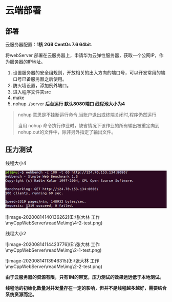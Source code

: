 # 云端部署

## 部署

云服务器配置：**1核 2GB  CentOs 7.6 64bit**.

将webServer 部署在云服务器上，申请华为云弹性服务器，获取一个公网IP，作为服务器的IP地址。

1. 设置服务器的安全组规则，开放相关的出入方向的端口号，可以开发常用的端口号已备服务器之后使用。
2. 防火墙设置，添加例外端口。
3. 进入程序文件夹src
4. make
5. nohup  ./server      **后台运行  默认8080端口 线程池大小为4**

> nohup 意思是不挂断运行命令,当账户退出或终端关闭时,程序仍然运行
>
> 当用 nohup 命令执行作业时，缺省情况下该作业的所有输出被重定向到nohup.out的文件中，除非另外指定了输出文件。

## 压力测试

线程大小4

![image-20200814112143972](./img/4-1-test.png)

![image-20200814140136262](E:\张大林 工作\myCppWebServer\readMe\img\4-2-test.png)

线程大小2

![image-20200814114423776](E:\张大林 工作\myCppWebServer\readMe\img\2-1-test.png)

![image-20200814113946315](E:\张大林 工作\myCppWebServer\readMe\img\2-2-test.png)

**由于云服务器的资源有限，只有1M的带宽，压力测试的效果远远低于本地测试。**

**线程池的初始化数量对并发量存在一定的影响，但并不是线程越多越好，需要结合系统资源而定。**
